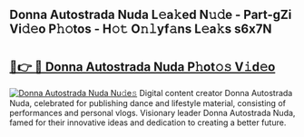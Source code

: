 ## Donna Autostrada Nuda L𝚎a𝚔ed N𝚞𝚍e - Part-gZi Vi𝚍𝚎o P𝚑𝚘tos - H𝚘𝚝 O𝚗𝚕yf𝚊ns L𝚎a𝚔s s6x7N

# <h2><a href="http://kfet9q.oniu.top/?m=Donna+Autostrada+Nuda">🔗👉 🔴 Donna Autostrada Nuda P𝚑ot𝚘𝚜 V𝚒d𝚎o</a></h2>

[![Donna Autostrada Nuda Nu𝚍e𝚜](https://i.imgur.com/0qMVB7G.gif)](http://kfet9q.oniu.top/?m=Donna+Autostrada+Nuda)
Digital content creator Donna Autostrada Nuda, celebrated for publishing dance and lifestyle material, consisting of performances and personal vlogs. Visionary leader Donna Autostrada Nuda, famed for their innovative ideas and dedication to creating a better future.  
